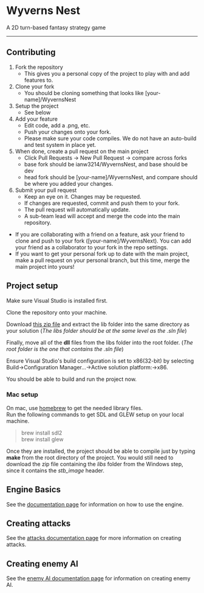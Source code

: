 # Wyverns Nest

A 2D turn-based fantasy strategy game

***

## Contributing

1. Fork the repository
    * This gives you a personal copy of the project to play with and add features to.
2. Clone your fork
    * You should be cloning something that looks like [your-name]/WyvernsNest
3. Setup the project
    * See below
4. Add your feature
    * Edit code, add a .png, etc.
    * Push your changes onto your fork.
    * Please make sure your code compiles. We do not have an auto-build and test system in place yet.
5. When done, create a pull request on the main project
    * Click Pull Requests -> New Pull Request -> compare across forks
    * base fork should be ianw3214/WyvernsNest, and base should be dev
    * head fork should be [your-name]/WyvernsNest, and compare should be where you added your changes.
6. Submit your pull request
    * Keep an eye on it. Changes may be requested.
    * If changes are requested, commit and push them to your fork.
    * The pull request will automatically update.
    * A sub-team lead will accept and merge the code into the main repository.

* If you are collaborating with a friend on a feature, ask your friend to clone and push to your fork ([your-name]/WyvernsNext). You can add your friend as a collaborator to your fork in the repo settings.
* If you want to get your personal fork up to date with the main project, make a pull request on your personal branch, but this time, merge the main project into yours!

## Project setup

Make sure Visual Studio is installed first.

Clone the repository onto your machine.

Download [this zip file](https://drive.google.com/open?id=1Bl_tMIT3d_DK8HydmD-6zahEXXGmK_XR) and extract the lib folder into the same directory as your solution (*The libs folder should be at the same level as the .sln file*)

Finally, move all of the **dll** files from the libs folder into the root folder. (*The root folder is the one that contains the .sln file*)

Ensure Visual Studio's build configuration is set to x86(32-bit) by selecting Build->Configuration Manager...->Active solution platform:->x86.

You should be able to build and run the project now.

### Mac setup

On mac, use [homebrew](https://brew.sh/) to get the needed library files.  
Run the following commands to get SDL and GLEW setup on your local machine.

> brew install sdl2  
> brew install glew

Once they are installed, the project should be able to compile just by typing **make** from the root directory of the project. You would still need to download the zip file containing the *libs* folder from the Windows step, since it contains the *stb_image* header.

## Engine Basics

See the [documentation page](docs/basics.md) for information on how to use the engine.

## Creating attacks

See the [attacks documentation page](docs/attacks.md) for more information on creating attacks.

## Creating enemy AI

See the [enemy AI documentation page](docs/enemyAI.md) for information on creating enemy AI.
